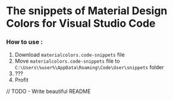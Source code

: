 # The snippets of Material Design Colors for Visual Studio Code

### How to use :
1. Download `materialcolors.code-snippets` file
2. Move `materialcolors.code-snippets` file to `C:\Users\%user%\AppData\Roaming\Code\User\snippets` folder
3. ???
4. Profit

// TODO - Write beautiful README